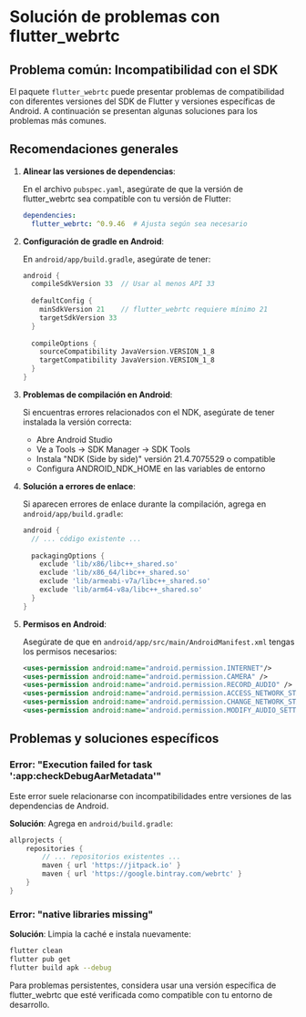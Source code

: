 # Solución de problemas con flutter_webrtc

## Problema común: Incompatibilidad con el SDK

El paquete `flutter_webrtc` puede presentar problemas de compatibilidad con diferentes versiones del SDK de Flutter y versiones específicas de Android. A continuación se presentan algunas soluciones para los problemas más comunes.

## Recomendaciones generales

1. **Alinear las versiones de dependencias**:
   
   En el archivo `pubspec.yaml`, asegúrate de que la versión de flutter_webrtc sea compatible con tu versión de Flutter:
   
   ```yaml
   dependencies:
     flutter_webrtc: ^0.9.46  # Ajusta según sea necesario
   ```

2. **Configuración de gradle en Android**:
   
   En `android/app/build.gradle`, asegúrate de tener:
   
   ```gradle
   android {
     compileSdkVersion 33  // Usar al menos API 33
     
     defaultConfig {
       minSdkVersion 21    // flutter_webrtc requiere mínimo 21
       targetSdkVersion 33
     }
     
     compileOptions {
       sourceCompatibility JavaVersion.VERSION_1_8
       targetCompatibility JavaVersion.VERSION_1_8
     }
   }
   ```

3. **Problemas de compilación en Android**:
   
   Si encuentras errores relacionados con el NDK, asegúrate de tener instalada la versión correcta:
   
   - Abre Android Studio
   - Ve a Tools -> SDK Manager -> SDK Tools
   - Instala "NDK (Side by side)" versión 21.4.7075529 o compatible
   - Configura ANDROID_NDK_HOME en las variables de entorno

4. **Solución a errores de enlace**:
   
   Si aparecen errores de enlace durante la compilación, agrega en `android/app/build.gradle`:
   
   ```gradle
   android {
     // ... código existente ...
     
     packagingOptions {
       exclude 'lib/x86/libc++_shared.so'
       exclude 'lib/x86_64/libc++_shared.so'
       exclude 'lib/armeabi-v7a/libc++_shared.so'
       exclude 'lib/arm64-v8a/libc++_shared.so'
     }
   }
   ```

5. **Permisos en Android**:
   
   Asegúrate de que en `android/app/src/main/AndroidManifest.xml` tengas los permisos necesarios:
   
   ```xml
   <uses-permission android:name="android.permission.INTERNET"/>
   <uses-permission android:name="android.permission.CAMERA" />
   <uses-permission android:name="android.permission.RECORD_AUDIO" />
   <uses-permission android:name="android.permission.ACCESS_NETWORK_STATE" />
   <uses-permission android:name="android.permission.CHANGE_NETWORK_STATE" />
   <uses-permission android:name="android.permission.MODIFY_AUDIO_SETTINGS" />
   ```

## Problemas y soluciones específicos

### Error: "Execution failed for task ':app:checkDebugAarMetadata'"

Este error suele relacionarse con incompatibilidades entre versiones de las dependencias de Android.

**Solución**: Agrega en `android/build.gradle`:

```gradle
allprojects {
    repositories {
        // ... repositorios existentes ...
        maven { url 'https://jitpack.io' }
        maven { url 'https://google.bintray.com/webrtc' }
    }
}
```

### Error: "native libraries missing"

**Solución**: Limpia la caché e instala nuevamente:

```bash
flutter clean
flutter pub get
flutter build apk --debug
```

Para problemas persistentes, considera usar una versión específica de flutter_webrtc que esté verificada como compatible con tu entorno de desarrollo.
